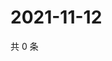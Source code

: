 # 2021-11-12

共 0 条

<!-- BEGIN WEIBO -->
<!-- 最后更新时间 Fri Nov 12 2021 15:11:44 GMT+0800 (China Standard Time) -->

<!-- END WEIBO -->
